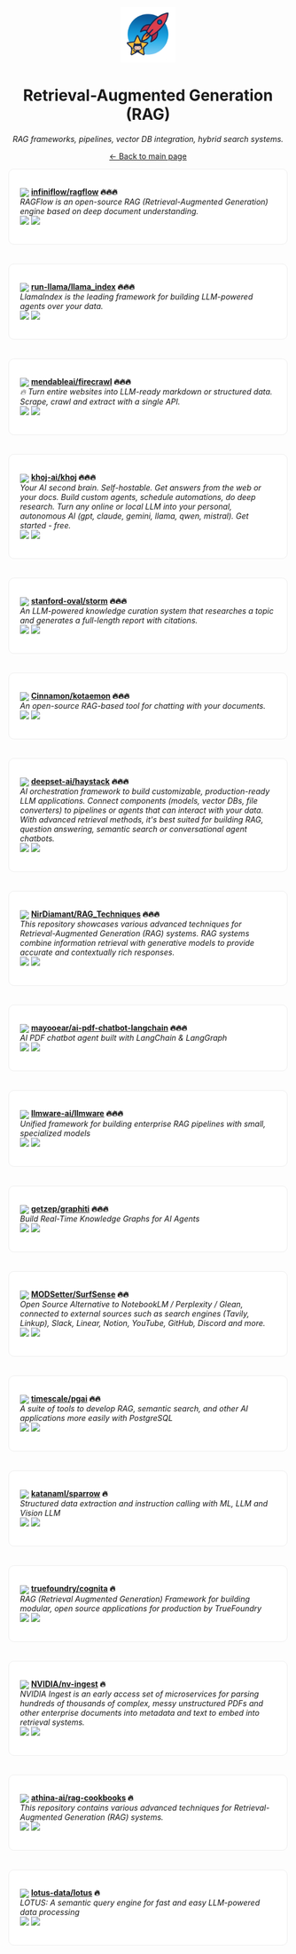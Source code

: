 <p align="center"><img src="../assets/awesome-logo.png" width="100" alt="Awesome Repos"/></p>
<h1 align="center">Retrieval-Augmented Generation (RAG)</h1>
<p align="center"><i>RAG frameworks, pipelines, vector DB integration, hybrid search systems.</i></p>

<p align="center"><a href="../README.md">← Back to main page</a></p>

<div align="left" style="border:1px solid #eee; border-radius:10px; padding:18px 20px; background:#fff;">

<img src="https://avatars.githubusercontent.com/u/69962740?v=4" width="32" style="vertical-align:middle;"/> <strong><a href="https://github.com/infiniflow/ragflow">infiniflow/ragflow</a> 🔥🔥🔥</strong><br/>
<em>RAGFlow is an open-source RAG (Retrieval-Augmented Generation) engine based on deep document understanding.</em><br/>
<span>
<a href="https://github.com/infiniflow/ragflow/stargazers"><img src="https://img.shields.io/github/stars/infiniflow/ragflow?style=flat-square&labelColor=343b41"></a>
<a href="https://github.com/infiniflow/ragflow/network/members"><img src="https://img.shields.io/github/forks/infiniflow/ragflow?style=flat-square&labelColor=343b41"></a>
</span>
</div><br><br>

<div align="left" style="border:1px solid #eee; border-radius:10px; padding:18px 20px; background:#fff;">

<img src="https://avatars.githubusercontent.com/u/130722866?v=4" width="32" style="vertical-align:middle;"/> <strong><a href="https://github.com/run-llama/llama_index">run-llama/llama_index</a> 🔥🔥🔥</strong><br/>
<em>LlamaIndex is the leading framework for building LLM-powered agents over your data.</em><br/>
<span>
<a href="https://github.com/run-llama/llama_index/stargazers"><img src="https://img.shields.io/github/stars/run-llama/llama_index?style=flat-square&labelColor=343b41"></a>
<a href="https://github.com/run-llama/llama_index/network/members"><img src="https://img.shields.io/github/forks/run-llama/llama_index?style=flat-square&labelColor=343b41"></a>
</span>
</div><br><br>

<div align="left" style="border:1px solid #eee; border-radius:10px; padding:18px 20px; background:#fff;">

<img src="https://avatars.githubusercontent.com/u/135057108?v=4" width="32" style="vertical-align:middle;"/> <strong><a href="https://github.com/mendableai/firecrawl">mendableai/firecrawl</a> 🔥🔥🔥</strong><br/>
<em>🔥 Turn entire websites into LLM-ready markdown or structured data. Scrape, crawl and extract with a single API.</em><br/>
<span>
<a href="https://github.com/mendableai/firecrawl/stargazers"><img src="https://img.shields.io/github/stars/mendableai/firecrawl?style=flat-square&labelColor=343b41"></a>
<a href="https://github.com/mendableai/firecrawl/network/members"><img src="https://img.shields.io/github/forks/mendableai/firecrawl?style=flat-square&labelColor=343b41"></a>
</span>
</div><br><br>

<div align="left" style="border:1px solid #eee; border-radius:10px; padding:18px 20px; background:#fff;">

<img src="https://avatars.githubusercontent.com/u/134046886?v=4" width="32" style="vertical-align:middle;"/> <strong><a href="https://github.com/khoj-ai/khoj">khoj-ai/khoj</a> 🔥🔥🔥</strong><br/>
<em>Your AI second brain. Self-hostable. Get answers from the web or your docs. Build custom agents, schedule automations, do deep research. Turn any online or local LLM into your personal, autonomous AI (gpt, claude, gemini, llama, qwen, mistral). Get started - free.</em><br/>
<span>
<a href="https://github.com/khoj-ai/khoj/stargazers"><img src="https://img.shields.io/github/stars/khoj-ai/khoj?style=flat-square&labelColor=343b41"></a>
<a href="https://github.com/khoj-ai/khoj/network/members"><img src="https://img.shields.io/github/forks/khoj-ai/khoj?style=flat-square&labelColor=343b41"></a>
</span>
</div><br><br>

<div align="left" style="border:1px solid #eee; border-radius:10px; padding:18px 20px; background:#fff;">

<img src="https://avatars.githubusercontent.com/u/13667124?v=4" width="32" style="vertical-align:middle;"/> <strong><a href="https://github.com/stanford-oval/storm">stanford-oval/storm</a> 🔥🔥🔥</strong><br/>
<em>An LLM-powered knowledge curation system that researches a topic and generates a full-length report with citations.</em><br/>
<span>
<a href="https://github.com/stanford-oval/storm/stargazers"><img src="https://img.shields.io/github/stars/stanford-oval/storm?style=flat-square&labelColor=343b41"></a>
<a href="https://github.com/stanford-oval/storm/network/members"><img src="https://img.shields.io/github/forks/stanford-oval/storm?style=flat-square&labelColor=343b41"></a>
</span>
</div><br><br>

<div align="left" style="border:1px solid #eee; border-radius:10px; padding:18px 20px; background:#fff;">

<img src="https://avatars.githubusercontent.com/u/3265185?v=4" width="32" style="vertical-align:middle;"/> <strong><a href="https://github.com/Cinnamon/kotaemon">Cinnamon/kotaemon</a> 🔥🔥🔥</strong><br/>
<em>An open-source RAG-based tool for chatting with your documents.</em><br/>
<span>
<a href="https://github.com/Cinnamon/kotaemon/stargazers"><img src="https://img.shields.io/github/stars/Cinnamon/kotaemon?style=flat-square&labelColor=343b41"></a>
<a href="https://github.com/Cinnamon/kotaemon/network/members"><img src="https://img.shields.io/github/forks/Cinnamon/kotaemon?style=flat-square&labelColor=343b41"></a>
</span>
</div><br><br>

<div align="left" style="border:1px solid #eee; border-radius:10px; padding:18px 20px; background:#fff;">

<img src="https://avatars.githubusercontent.com/u/51827949?v=4" width="32" style="vertical-align:middle;"/> <strong><a href="https://github.com/deepset-ai/haystack">deepset-ai/haystack</a> 🔥🔥🔥</strong><br/>
<em>AI orchestration framework to build customizable, production-ready LLM applications. Connect components (models, vector DBs, file converters) to pipelines or agents that can interact with your data. With advanced retrieval methods, it's best suited for building RAG, question answering, semantic search or conversational agent chatbots.</em><br/>
<span>
<a href="https://github.com/deepset-ai/haystack/stargazers"><img src="https://img.shields.io/github/stars/deepset-ai/haystack?style=flat-square&labelColor=343b41"></a>
<a href="https://github.com/deepset-ai/haystack/network/members"><img src="https://img.shields.io/github/forks/deepset-ai/haystack?style=flat-square&labelColor=343b41"></a>
</span>
</div><br><br>

<div align="left" style="border:1px solid #eee; border-radius:10px; padding:18px 20px; background:#fff;">

<img src="https://avatars.githubusercontent.com/u/28316913?v=4" width="32" style="vertical-align:middle;"/> <strong><a href="https://github.com/NirDiamant/RAG_Techniques">NirDiamant/RAG_Techniques</a> 🔥🔥🔥</strong><br/>
<em>This repository showcases various advanced techniques for Retrieval-Augmented Generation (RAG) systems. RAG systems combine information retrieval with generative models to provide accurate and contextually rich responses.</em><br/>
<span>
<a href="https://github.com/NirDiamant/RAG_Techniques/stargazers"><img src="https://img.shields.io/github/stars/NirDiamant/RAG_Techniques?style=flat-square&labelColor=343b41"></a>
<a href="https://github.com/NirDiamant/RAG_Techniques/network/members"><img src="https://img.shields.io/github/forks/NirDiamant/RAG_Techniques?style=flat-square&labelColor=343b41"></a>
</span>
</div><br><br>

<div align="left" style="border:1px solid #eee; border-radius:10px; padding:18px 20px; background:#fff;">

<img src="https://avatars.githubusercontent.com/u/107035552?v=4" width="32" style="vertical-align:middle;"/> <strong><a href="https://github.com/mayooear/ai-pdf-chatbot-langchain">mayooear/ai-pdf-chatbot-langchain</a> 🔥🔥🔥</strong><br/>
<em>AI PDF chatbot agent built with LangChain & LangGraph </em><br/>
<span>
<a href="https://github.com/mayooear/ai-pdf-chatbot-langchain/stargazers"><img src="https://img.shields.io/github/stars/mayooear/ai-pdf-chatbot-langchain?style=flat-square&labelColor=343b41"></a>
<a href="https://github.com/mayooear/ai-pdf-chatbot-langchain/network/members"><img src="https://img.shields.io/github/forks/mayooear/ai-pdf-chatbot-langchain?style=flat-square&labelColor=343b41"></a>
</span>
</div><br><br>

<div align="left" style="border:1px solid #eee; border-radius:10px; padding:18px 20px; background:#fff;">

<img src="https://avatars.githubusercontent.com/u/145479774?v=4" width="32" style="vertical-align:middle;"/> <strong><a href="https://github.com/llmware-ai/llmware">llmware-ai/llmware</a> 🔥🔥🔥</strong><br/>
<em>Unified framework for building enterprise RAG pipelines with small, specialized models</em><br/>
<span>
<a href="https://github.com/llmware-ai/llmware/stargazers"><img src="https://img.shields.io/github/stars/llmware-ai/llmware?style=flat-square&labelColor=343b41"></a>
<a href="https://github.com/llmware-ai/llmware/network/members"><img src="https://img.shields.io/github/forks/llmware-ai/llmware?style=flat-square&labelColor=343b41"></a>
</span>
</div><br><br>

<div align="left" style="border:1px solid #eee; border-radius:10px; padding:18px 20px; background:#fff;">

<img src="https://avatars.githubusercontent.com/u/132832125?v=4" width="32" style="vertical-align:middle;"/> <strong><a href="https://github.com/getzep/graphiti">getzep/graphiti</a> 🔥🔥🔥</strong><br/>
<em>Build Real-Time Knowledge Graphs for AI Agents</em><br/>
<span>
<a href="https://github.com/getzep/graphiti/stargazers"><img src="https://img.shields.io/github/stars/getzep/graphiti?style=flat-square&labelColor=343b41"></a>
<a href="https://github.com/getzep/graphiti/network/members"><img src="https://img.shields.io/github/forks/getzep/graphiti?style=flat-square&labelColor=343b41"></a>
</span>
</div><br><br>

<div align="left" style="border:1px solid #eee; border-radius:10px; padding:18px 20px; background:#fff;">

<img src="https://avatars.githubusercontent.com/u/122026167?v=4" width="32" style="vertical-align:middle;"/> <strong><a href="https://github.com/MODSetter/SurfSense">MODSetter/SurfSense</a> 🔥🔥</strong><br/>
<em>Open Source Alternative to NotebookLM / Perplexity / Glean, connected to external sources such as search engines (Tavily, Linkup), Slack, Linear, Notion, YouTube, GitHub, Discord and more.</em><br/>
<span>
<a href="https://github.com/MODSetter/SurfSense/stargazers"><img src="https://img.shields.io/github/stars/MODSetter/SurfSense?style=flat-square&labelColor=343b41"></a>
<a href="https://github.com/MODSetter/SurfSense/network/members"><img src="https://img.shields.io/github/forks/MODSetter/SurfSense?style=flat-square&labelColor=343b41"></a>
</span>
</div><br><br>

<div align="left" style="border:1px solid #eee; border-radius:10px; padding:18px 20px; background:#fff;">

<img src="https://avatars.githubusercontent.com/u/8986001?v=4" width="32" style="vertical-align:middle;"/> <strong><a href="https://github.com/timescale/pgai">timescale/pgai</a> 🔥🔥</strong><br/>
<em>A suite of tools to develop RAG, semantic search, and other AI applications more easily with PostgreSQL</em><br/>
<span>
<a href="https://github.com/timescale/pgai/stargazers"><img src="https://img.shields.io/github/stars/timescale/pgai?style=flat-square&labelColor=343b41"></a>
<a href="https://github.com/timescale/pgai/network/members"><img src="https://img.shields.io/github/forks/timescale/pgai?style=flat-square&labelColor=343b41"></a>
</span>
</div><br><br>

<div align="left" style="border:1px solid #eee; border-radius:10px; padding:18px 20px; background:#fff;">

<img src="https://avatars.githubusercontent.com/u/49202856?v=4" width="32" style="vertical-align:middle;"/> <strong><a href="https://github.com/katanaml/sparrow">katanaml/sparrow</a> 🔥</strong><br/>
<em>Structured data extraction and instruction calling with ML, LLM and Vision LLM</em><br/>
<span>
<a href="https://github.com/katanaml/sparrow/stargazers"><img src="https://img.shields.io/github/stars/katanaml/sparrow?style=flat-square&labelColor=343b41"></a>
<a href="https://github.com/katanaml/sparrow/network/members"><img src="https://img.shields.io/github/forks/katanaml/sparrow?style=flat-square&labelColor=343b41"></a>
</span>
</div><br><br>

<div align="left" style="border:1px solid #eee; border-radius:10px; padding:18px 20px; background:#fff;">

<img src="https://avatars.githubusercontent.com/u/93512441?v=4" width="32" style="vertical-align:middle;"/> <strong><a href="https://github.com/truefoundry/cognita">truefoundry/cognita</a> 🔥</strong><br/>
<em>RAG (Retrieval Augmented Generation) Framework for building modular, open source applications for production by TrueFoundry </em><br/>
<span>
<a href="https://github.com/truefoundry/cognita/stargazers"><img src="https://img.shields.io/github/stars/truefoundry/cognita?style=flat-square&labelColor=343b41"></a>
<a href="https://github.com/truefoundry/cognita/network/members"><img src="https://img.shields.io/github/forks/truefoundry/cognita?style=flat-square&labelColor=343b41"></a>
</span>
</div><br><br>

<div align="left" style="border:1px solid #eee; border-radius:10px; padding:18px 20px; background:#fff;">

<img src="https://avatars.githubusercontent.com/u/1728152?v=4" width="32" style="vertical-align:middle;"/> <strong><a href="https://github.com/NVIDIA/nv-ingest">NVIDIA/nv-ingest</a> 🔥</strong><br/>
<em>NVIDIA Ingest is an early access set of microservices for parsing hundreds of thousands of complex, messy unstructured PDFs and other enterprise documents into metadata and text to embed into retrieval systems.</em><br/>
<span>
<a href="https://github.com/NVIDIA/nv-ingest/stargazers"><img src="https://img.shields.io/github/stars/NVIDIA/nv-ingest?style=flat-square&labelColor=343b41"></a>
<a href="https://github.com/NVIDIA/nv-ingest/network/members"><img src="https://img.shields.io/github/forks/NVIDIA/nv-ingest?style=flat-square&labelColor=343b41"></a>
</span>
</div><br><br>

<div align="left" style="border:1px solid #eee; border-radius:10px; padding:18px 20px; background:#fff;">

<img src="https://avatars.githubusercontent.com/u/139258696?v=4" width="32" style="vertical-align:middle;"/> <strong><a href="https://github.com/athina-ai/rag-cookbooks">athina-ai/rag-cookbooks</a> 🔥</strong><br/>
<em>This repository contains various advanced techniques for Retrieval-Augmented Generation (RAG) systems.</em><br/>
<span>
<a href="https://github.com/athina-ai/rag-cookbooks/stargazers"><img src="https://img.shields.io/github/stars/athina-ai/rag-cookbooks?style=flat-square&labelColor=343b41"></a>
<a href="https://github.com/athina-ai/rag-cookbooks/network/members"><img src="https://img.shields.io/github/forks/athina-ai/rag-cookbooks?style=flat-square&labelColor=343b41"></a>
</span>
</div><br><br>

<div align="left" style="border:1px solid #eee; border-radius:10px; padding:18px 20px; background:#fff;">

<img src="https://avatars.githubusercontent.com/u/191745116?v=4" width="32" style="vertical-align:middle;"/> <strong><a href="https://github.com/lotus-data/lotus">lotus-data/lotus</a> 🔥</strong><br/>
<em>LOTUS: A semantic query engine for fast and easy LLM-powered data processing</em><br/>
<span>
<a href="https://github.com/lotus-data/lotus/stargazers"><img src="https://img.shields.io/github/stars/lotus-data/lotus?style=flat-square&labelColor=343b41"></a>
<a href="https://github.com/lotus-data/lotus/network/members"><img src="https://img.shields.io/github/forks/lotus-data/lotus?style=flat-square&labelColor=343b41"></a>
</span>
</div><br><br>

